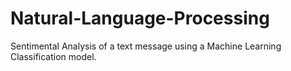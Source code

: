 # Natural-Language-Processing
Sentimental Analysis of a text message using a Machine Learning Classification model.
